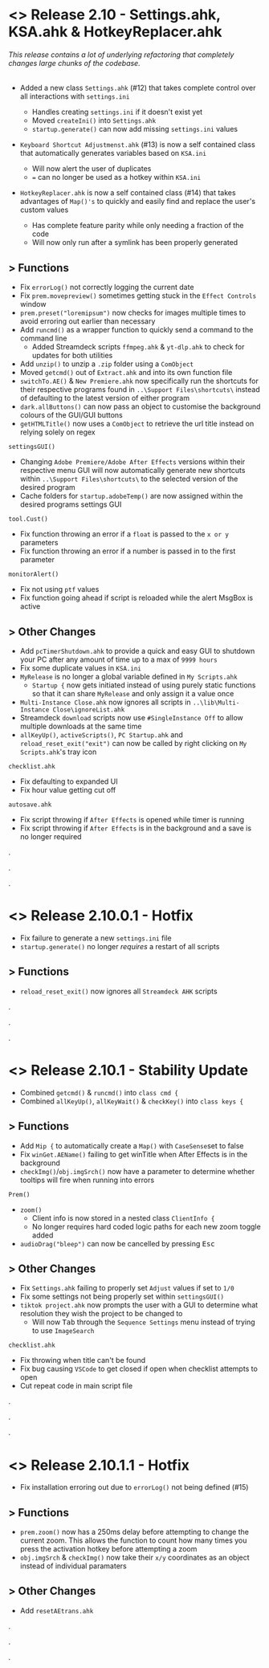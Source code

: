 # <> Release 2.10 - Settings.ahk, KSA.ahk & HotkeyReplacer.ahk
###### This release contains a lot of underlying refactoring that completely changes large chunks of the codebase.

- Added a new class `Settings.ahk` (#12) that takes complete control over all interactions with `settings.ini`
    - Handles creating `settings.ini` if it doesn't exist yet
    - Moved `createIni()` into `Settings.ahk`
    - `startup.generate()` can now add missing `settings.ini` values

- `Keyboard Shortcut Adjustmenst.ahk` (#13) is now a self contained class that automatically generates variables based on `KSA.ini`
    - Will now alert the user of duplicates
    - `=` can no longer be used as a hotkey within `KSA.ini`

- `HotkeyReplacer.ahk` is now a self contained class (#14) that takes advantages of `Map()'s` to quickly and easily find and replace the user's custom values
    - Has complete feature parity while only needing a fraction of the code
    - Will now only run after a symlink has been properly generated

## > Functions
- Fix `errorLog()` not correctly logging the current date
- Fix `prem.movepreview()` sometimes getting stuck in the `Effect Controls` window
- `prem.preset("loremipsum")` now checks for images multiple times to avoid erroring out earlier than necessary
- Add `runcmd()` as a wrapper function to quickly send a command to the command line
    - Added Streamdeck scripts `ffmpeg.ahk` & `yt-dlp.ahk` to check for updates for both utilities
- Add `unzip()` to unzip a `.zip` folder using a `ComObject`
- Moved `getcmd()` out of `Extract.ahk` and into its own function file
- `switchTo.AE()` & `New Premiere.ahk` now specifically run the shortcuts for their respective programs found in `..\Support Files\shortcuts\` instead of defaulting to the latest version of either program
- `dark.allButtons()` can now pass an object to customise the background colours of the GUI/GUI buttons
- `getHTMLTitle()` now uses a `ComObject` to retrieve the url title instead on relying solely on regex

`settingsGUI()`
- Changing `Adobe Premiere/Adobe After Effects` versions within their respective menu GUI will now automatically generate new shortcuts within `..\Support Files\shortcuts\` to the selected version of the desired program
- Cache folders for `startup.adobeTemp()` are now assigned within the desired programs settings GUI


`tool.Cust()`
- Fix function throwing an error if a `float` is passed to the `x or y` parameters
- Fix function throwing an error if a number is passed in to the first parameter

`monitorAlert()`
- Fix not using `ptf` values
- Fix function going ahead if script is reloaded while the alert MsgBox is active

## > Other Changes
- Add `pcTimerShutdown.ahk` to provide a quick and easy GUI to shutdown your PC after any amount of time up to a max of `9999 hours`
- Fix some duplicate values in `KSA.ini`
- `MyRelease` is no longer a global variable defined in `My Scripts.ahk`
    - `Startup {` now gets initiated instead of using purely static functions so that it can share `MyRelease` and only assign it a value once
- `Multi-Instance Close.ahk` now ignores all scripts in `..\lib\Multi-Instance Close\ignoreList.ahk`
- Streamdeck `download` scripts now use `#SingleInstance Off` to allow multiple downloads at the same time
- `allKeyUp()`, `activeScripts()`, `PC Startup.ahk` and `reload_reset_exit("exit")` can now be called by right clicking on `My Scripts.ahk`'s tray icon

`checklist.ahk`
- Fix defaulting to expanded UI
- Fix hour value getting cut off

`autosave.ahk`
- Fix script throwing if `After Effects` is opened while timer is running
- Fix script throwing if `After Effects` is in the background and a save is no longer required

.

.

.

# <> Release 2.10.0.1 - Hotfix
- Fix failure to generate a new `settings.ini` file
- `startup.generate()` no longer *requires* a restart of all scripts

## > Functions
- `reload_reset_exit()` now ignores all `Streamdeck AHK` scripts

.

.

.

# <> Release 2.10.1 - Stability Update
- Combined `getcmd()` & `runcmd()` into `class cmd {`
- Combined `allKeyUp()`, `allKeyWait()` & `checkKey()` into `class keys {`

## > Functions
- Add `Mip {` to automatically create a `Map()` with `CaseSense`set to false
- Fix `winGet.AEName()` failing to get winTitle when After Effects is in the background
- `checkImg()`/`obj.imgSrch()` now have a parameter to determine whether tooltips will fire when running into errors

`Prem()`

- `zoom()`
    - Client info is now stored in a nested class `ClientInfo {`
    - No longer requires hard coded logic paths for each new zoom toggle added
- `audioDrag("bleep")` can now be cancelled by pressing <kbd>Esc</kbd>

## > Other Changes
- Fix `Settings.ahk` failing to properly set `Adjust` values if set to `1/0`
- Fix some settings not being properly set within `settingsGUI()`
- `tiktok project.ahk` now prompts the user with a GUI to determine what resolution they wish the project to be changed to
    - Will now <kbd>Tab</kbd> through the `Sequence Settings` menu instead of trying to use `ImageSearch`

`checklist.ahk`
- Fix throwing when title can't be found
- Fix bug causing `VSCode` to get closed if open when checklist attempts to open
- Cut repeat code in main script file

.

.

.

# <> Release 2.10.1.1 - Hotfix
- Fix installation erroring out due to `errorLog()` not being defined (#15)

## > Functions
- `prem.zoom()` now has a 250ms delay before attempting to change the current zoom. This allows the function to count how many times you press the activation hotkey before attempting a zoom
- `obj.imgSrch` & `checkImg()` now take their `x/y` coordinates as an object instead of individual paramaters

## > Other Changes
- Add `resetAEtrans.ahk`

.

.

.

